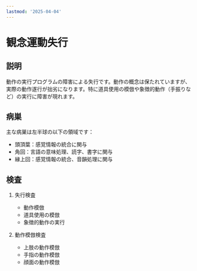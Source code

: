 ```yaml
---
lastmod: '2025-04-04'
---
```


# 観念運動失行

## 説明
動作の実行プログラムの障害による失行です。動作の概念は保たれていますが、実際の動作遂行が拙劣になります。特に道具使用の模倣や象徴的動作（手振りなど）の実行に障害が現れます。

## 病巣
主な病巣は左半球の以下の領域です：
- 頭頂葉：感覚情報の統合に関与
- 角回：言語の意味処理、読字、書字に関与
- 縁上回：感覚情報の統合、音韻処理に関与

## 検査
1. 失行検査
   - 動作模倣
   - 道具使用の模倣
   - 象徴的動作の実行

2. 動作模倣検査
   - 上肢の動作模倣
   - 手指の動作模倣
   - 顔面の動作模倣 
